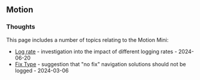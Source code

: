 ## Motion

### Thoughts

This page includes a number of topics relating to the Motion Mini:

- [Log rate](rate/README.md) - investigation into the impact of different logging rates - 2024-06-20
- [Fix Type](fix/README.md) - suggestion that "no fix" navigation solutions should not be logged - 2024-03-06
